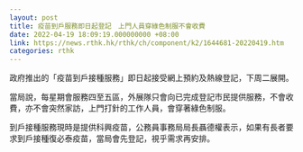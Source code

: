 ```yaml
---
layout: post
title: 疫苗到戶服務即日起登記　上門人員穿綠色制服不會收費
date: 2022-04-19 18:09:19.000000000 +08:00
link: https://news.rthk.hk/rthk/ch/component/k2/1644681-20220419.htm
categories: rthk
---
```


政府推出的「疫苗到戶接種服務」即日起接受網上預約及熱線登記，下周二展開。

當局說，每星期會服務四至五區，外展隊只會向已完成登記市民提供服務，不會收費，亦不會突然家訪，上門打針的工作人員，會穿著綠色制服。

到戶接種服務現時是提供科興疫苗，公務員事務局局長聶德權表示，如果有長者要求到戶接種復必泰疫苗，當局會先登記，視乎需求再安排。
